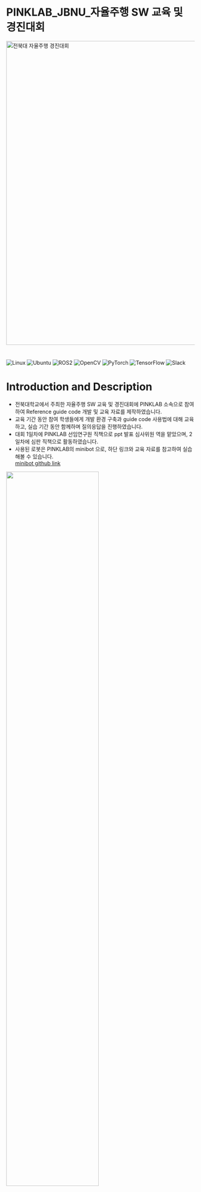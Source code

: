 # PINKLAB_JBNU_자율주행 SW 교육 및 경진대회
<img width="813" alt="전북대 자율주행 경진대회" src="https://github.com/CrowWhale/PINKLAB_JBNU/assets/140477551/e78b7b7b-f61e-4f3c-8138-2e4a5664d622">

# 

![Linux](https://img.shields.io/badge/Linux-FCC624?style=for-the-badge&logo=linux&logoColor=black) 
![Ubuntu](https://img.shields.io/badge/Ubuntu|22.04-E95420?style=for-the-badge&logo=ubuntu&logoColor=white)
![ROS2](https://img.shields.io/badge/ros2|humble-%230A0FF9.svg?style=for-the-badge&logo=ros&logoColor=white)
![OpenCV](https://img.shields.io/badge/opencv-%23white.svg?style=for-the-badge&logo=opencv&logoColor=white)
![PyTorch](https://img.shields.io/badge/PyTorch-%23EE4C2C.svg?style=for-the-badge&logo=PyTorch&logoColor=white)
![TensorFlow](https://img.shields.io/badge/TensorFlow-%23FF6F00.svg?style=for-the-badge&logo=TensorFlow&logoColor=white)
![Slack](https://img.shields.io/badge/Slack-4A154B?style=for-the-badge&logo=slack&logoColor=white)
# 

# Introduction and Description
- 전북대학교에서 주최한 자율주행 SW 교육 및 경진대회에 PINKLAB 소속으로 참여하여 Reference guide code 개발 및 교육 자료를 제작하였습니다.
- 교육 기간 동안 참여 학생들에게 개발 환경 구축과 guide code 사용법에 대해 교육하고, 실습 기간 동안 함께하며 질의응답을 진행하였습니다.
- 대회 1일차에 PINKLAB 선임연구원 직책으로 ppt 발표 심사위원 역을 맡았으며, 2일차에 심판 직책으로 활동하였습니다.
- 사용된 로봇은 PINKLAB의 minibot 으로, 하단 링크와 교육 자료를 참고하여 실습해볼 수 있습니다.  
[minibot github link](https://github.com/PinkWink/pinklab_minibot_robot.git)

<img width="70%" height="70%" src="https://github.com/CrowWhale/PINKLAB_JBNU/assets/140477551/9a9fe325-0772-4a5e-866c-98ea7d3673bf">
https://github.com/CrowWhale/PINKLAB_JBNU/assets/140477551/80c7d054-2be4-44d0-a2fb-8a626e269e9d



# Pictures and video
<대회 맵 사진>
![대회 맵 사진](https://github.com/CrowWhale/PINKLAB_JBNU/assets/140477551/62836702-fd4b-4e8d-a182-fdcf8440a9b6)

<minibot 참고 사진>
![minibot 참고 사진](https://github.com/CrowWhale/PINKLAB_JBNU/assets/140477551/fa043021-c53e-43e5-ae02-eaeb9406b017)

[대회 편집 영상](https://github.com/CrowWhale/PINKLAB_JBNU/assets/140477551/7e11caa9-ecbb-4c7e-ba2d-58e0b0a428e6)

